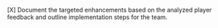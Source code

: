 [X] Document the targeted enhancements based on the analyzed player feedback and outline implementation steps for the team.